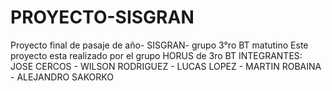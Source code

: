 # PROYECTO-SISGRAN
Proyecto final de pasaje de año- SISGRAN- grupo 3°ro BT matutino
Este proyecto esta realizado por el grupo HORUS de 3ro BT
INTEGRANTES: JOSE CERCOS - WILSON RODRIGUEZ - LUCAS LOPEZ - MARTIN ROBAINA - ALEJANDRO SAKORKO

